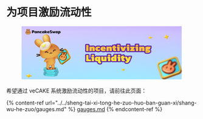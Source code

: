 # 为项目激励流动性

<figure><img src="../../.gitbook/assets/image (385).png" alt=""><figcaption></figcaption></figure>

希望通过 veCAKE 系统激励流动性的项目，请前往此页面：

{% content-ref url="../../sheng-tai-xi-tong-he-zuo-huo-ban-guan-xi/shang-wu-he-zuo/gauges.md" %}
[gauges.md](../../sheng-tai-xi-tong-he-zuo-huo-ban-guan-xi/shang-wu-he-zuo/gauges.md)
{% endcontent-ref %}
